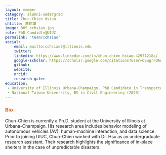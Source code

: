 ```yaml
---
layout: member
category: alumni-undergrad
title: Chun-Chien Hsiao
chtitle: 蕭鈞謙
image: B05_cchsiao.jpg
role: PhD Candidte@UIUC
permalink: 'team/cchsiao'
social:
    email: mailto:cchsiao2@illinois.edu
    twitter: 
    linkedin: https://www.linkedin.com/in/chun-chien-hsiao-42971218a/
    google-scholar: https://scholar.google.com/citations?user=OSugrFQAAAAJ&hl=en
    github: 
    website: 
    orcid: 
    research-gate: 
education:
 - University of Illinois Urbana-Champaign, PhD Candidate in Transportation Engineering
 - National Taiwan University, BS in Civil Engineering (2020)
---
```


<h3 style="color: #e36414;">Bio</h3>
Chun-Chien is currently a Ph.D. student at the University of Illinois at Urbana-Champaign. His research area includes behavior modeling of autonomous vehicles (AV), human-machine interaction, and data science. Prior to joining UIUC, Chun-Chien worked with Dr. Hsu as an undergraduate research assistant. Their research highlights the significance of in-place shelters in the case of unpredictable disasters.
